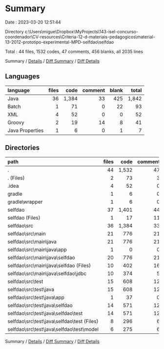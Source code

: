# Summary

Date : 2023-03-20 12:51:44

Directory c:\\Users\\migue\\Dropbox\\MyProjects\\143-isel-concurso-coordenador\\CV-resources\\Criteria-12-d-materiais-pedagogicos\\material-13-2012-prototipo-experimental-MPD-selfdao\\selfdao

Total : 44 files,  1532 codes, 47 comments, 456 blanks, all 2035 lines

Summary / [Details](details.md) / [Diff Summary](diff.md) / [Diff Details](diff-details.md)

## Languages
| language | files | code | comment | blank | total |
| :--- | ---: | ---: | ---: | ---: | ---: |
| Java | 36 | 1,384 | 33 | 425 | 1,842 |
| Batch | 1 | 71 | 0 | 22 | 93 |
| XML | 4 | 52 | 0 | 0 | 52 |
| Groovy | 2 | 19 | 14 | 8 | 41 |
| Java Properties | 1 | 6 | 0 | 1 | 7 |

## Directories
| path | files | code | comment | blank | total |
| :--- | ---: | ---: | ---: | ---: | ---: |
| . | 44 | 1,532 | 47 | 456 | 2,035 |
| . (Files) | 2 | 73 | 3 | 24 | 100 |
| .idea | 4 | 52 | 0 | 0 | 52 |
| gradle | 1 | 6 | 0 | 1 | 7 |
| gradle\\wrapper | 1 | 6 | 0 | 1 | 7 |
| selfdao | 37 | 1,401 | 44 | 431 | 1,876 |
| selfdao (Files) | 1 | 17 | 11 | 6 | 34 |
| selfdao\\src | 36 | 1,384 | 33 | 425 | 1,842 |
| selfdao\\src\\main | 21 | 776 | 21 | 206 | 1,003 |
| selfdao\\src\\main\\java | 21 | 776 | 21 | 206 | 1,003 |
| selfdao\\src\\main\\java\\app | 1 | 0 | 0 | 1 | 1 |
| selfdao\\src\\main\\java\\selfdao | 20 | 776 | 21 | 205 | 1,002 |
| selfdao\\src\\main\\java\\selfdao (Files) | 10 | 402 | 16 | 103 | 521 |
| selfdao\\src\\main\\java\\selfdao\\jdbc | 10 | 374 | 5 | 102 | 481 |
| selfdao\\src\\test | 15 | 608 | 12 | 219 | 839 |
| selfdao\\src\\test\\java | 15 | 608 | 12 | 219 | 839 |
| selfdao\\src\\test\\java\\app | 1 | 37 | 0 | 13 | 50 |
| selfdao\\src\\test\\java\\selfdao | 14 | 571 | 12 | 206 | 789 |
| selfdao\\src\\test\\java\\selfdao\\test | 14 | 571 | 12 | 206 | 789 |
| selfdao\\src\\test\\java\\selfdao\\test (Files) | 8 | 296 | 6 | 108 | 410 |
| selfdao\\src\\test\\java\\selfdao\\test\\model | 6 | 275 | 6 | 98 | 379 |

Summary / [Details](details.md) / [Diff Summary](diff.md) / [Diff Details](diff-details.md)